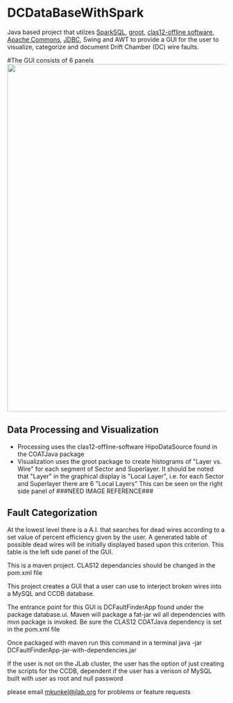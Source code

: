 # DCDataBaseWithSpark
Java based project that utilzes [SparkSQL](https://spark.apache.org/sql/), [groot](https://github.com/gavalian/groot/), [clas12-offline software](https://github.com/JeffersonLab/clas12-offline-software), [Apache Commons](https://commons.apache.org/), [JDBC](https://en.wikipedia.org/wiki/JDBC_driver), Swing and AWT to provide a GUI for the user to visualize, categorize and document Drift Chamber (DC) wire faults.

#The GUI consists of 6 panels
<img src="https://github.com/mckunkel/DCFaultFinder/blob/master/images/InitialStartUp.png" width="800">

## Data Processing and Visualization
- Processing uses the clas12-offline-software HipoDataSource found in the COATJava package
- Visualization uses the groot package to create histograms of "Layer vs. Wire" for each segment of Sector and Superlayer. It should be noted that "Layer" in the graphical display is "Local Layer", i.e. for each Sector and Superlayer there are 6 "Local Layers" This can be seen on the right side panel of ###NEED IMAGE REFERENCE###

## Fault Categorization 
At the lowest level there is a A.I. that searches for dead wires according to a set value of percent efficiency given by the user. A generated table of possible dead wires will be initially displayed based upon this criterion. This table is the left side panel of the GUI. 


This is a maven project.
CLAS12 dependancies should be changed in the pom.xml file

This project creates a GUI that a user can use to interject broken wires into a MySQL and CCDB database.

The entrance point for this GUI is DCFaultFinderApp found under the package database.ui.
Maven will package a fat-jar wil all dependencies with mvn package is invoked. 
Be sure the CLAS12 COATJava dependency is set in the pom.xml file

Once packaged with maven
run this command in a terminal
java -jar DCFaultFinderApp-jar-with-dependencies.jar

If the user is not on the JLab cluster, the user has the option of just creating the scripts for the CCDB, dependent if the
user has a verison of MySQL built with user as root and null password

please email mkunkel@jlab.org for problems or feature requests


